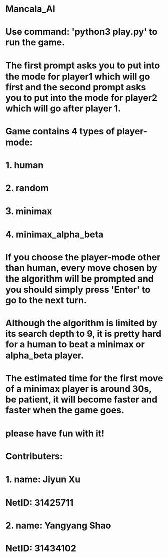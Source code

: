 # Mancala_AI

# Use command: 'python3 play.py' to run the game.

# The first prompt asks you to put into the mode for player1 which will go first and the second prompt asks you to put into the mode for player2 which will go after player 1.

# Game contains 4 types of player-mode:
#   1. human
#   2. random
#   3. minimax
#   4. minimax_alpha_beta

# If you choose the player-mode other than human, every move chosen by the algorithm will be prompted and you should simply press 'Enter' to go to the next turn.

# Although the algorithm is limited by its search depth to 9, it is pretty hard for a human to beat a minimax or alpha_beta player.

# The estimated time for the first move of a minimax player is around 30s, be patient, it will become faster and faster when the game goes.

# please have fun with it!

# Contributers:
#   1. name: Jiyun Xu
#      NetID: 31425711
#   2. name: Yangyang Shao
#      NetID: 31434102
